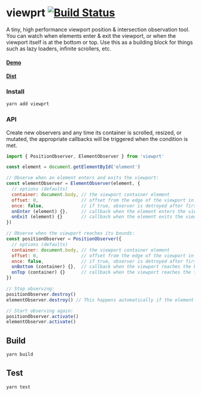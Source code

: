 # viewprt [![Build Status](https://travis-ci.org/gdub22/viewprt.svg)](https://travis-ci.org/gdub22/viewprt)

A tiny, high performance viewport position & intersection observation tool.  You can watch when elements enter & exit the viewport, or when the viewport itself is at the bottom or top.  Use this as a building block for things such as lazy loaders, infinite scrollers, etc.

#### [Demo](https://rawgit.com/gdub22/viewprt/master/demos/index.html)  
#### [Dist](https://unpkg.com/viewprt/dist/)

### Install
```bash
yarn add viewprt
```

### API
Create new observers and any time its container is scrolled, resized, or mutated, the appropriate callbacks will be triggered when the condition is met.

```js
import { PositionObserver, ElementObserver } from 'viewprt'

const element = document.getElementById('element')

// Observe when an element enters and exits the viewport:
const elementObserver = ElementObserver(element, {
  // options (defaults)
  container: document.body, // the viewport container element
  offset: 0,                // offset from the edge of the viewport in pixels
  once: false,              // if true, observer is detroyed after first callback is triggered
  onEnter (element) {},     // callback when the element enters the viewport
  onExit (element) {}       // callback when the element exits the viewport
})

// Observe when the viewport reaches its bounds:
const positionObserver = PositionObserver({
  // options (defaults)
  container: document.body, // the viewport container element
  offset: 0,                // offset from the edge of the viewport in pixels
  once: false,              // if true, observer is detroyed after first callback is triggered
  onBottom (container) {},  // callback when the viewport reaches the bottom
  onTop (container) {}      // callback when the viewport reaches the top
})

// Stop observing:
positionObserver.destroy()
elementObserver.destroy() // This happens automatically if the element is removed from DOM

// Start observing again:
positionObserver.activate()
elementObserver.activate()
```

## Build
```bash
yarn build
```

## Test
```bash
yarn test
```
